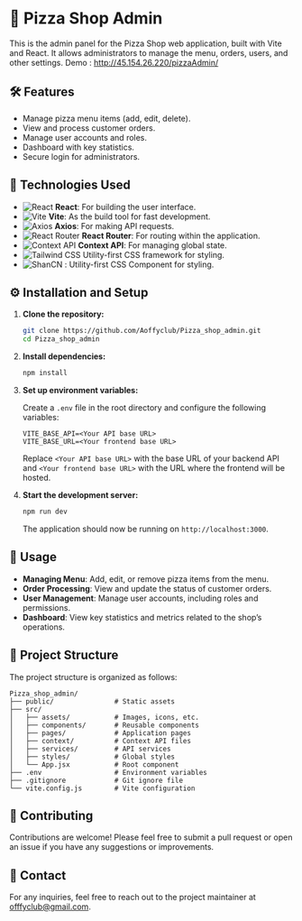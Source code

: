 
# 🍕 Pizza Shop Admin

This is the admin panel for the Pizza Shop web application, built with Vite and React. It allows administrators to manage the menu, orders, users, and other settings. Demo : http://45.154.26.220/pizzaAdmin/

## 🛠️ Features

- Manage pizza menu items (add, edit, delete).
- View and process customer orders.
- Manage user accounts and roles.
- Dashboard with key statistics.
- Secure login for administrators.

## 🚀 Technologies Used

- ![React](https://img.shields.io/badge/React-20232A?style=for-the-badge&logo=react&logoColor=61DAFB) **React**: For building the user interface.
- ![Vite](https://img.shields.io/badge/Vite-646CFF?style=for-the-badge&logo=vite&logoColor=FFD62E) **Vite**: As the build tool for fast development.
- ![Axios](https://img.shields.io/badge/Axios-5A29E4?style=for-the-badge&logo=axios&logoColor=white) **Axios**: For making API requests.
- ![React Router](https://img.shields.io/badge/React_Router-CA4245?style=for-the-badge&logo=react-router&logoColor=white) **React Router**: For routing within the application.
- ![Context API](https://img.shields.io/badge/Context_API-007ACC?style=for-the-badge&logo=react&logoColor=white) **Context API**: For managing global state.
- ![Tailwind CSS](https://img.shields.io/badge/Tailwind_CSS-06B6D4?style=for-the-badge&logo=tailwindcss&logoColor=white) Utility-first CSS framework for styling.
- ![ShanCN](https://img.shields.io/badge/shadcn%2Fui-000000?style=for-the-badge&logo=shadcnui&logoColor=white) : Utility-first CSS Component for styling.

## ⚙️ Installation and Setup

1. **Clone the repository:**

   ```bash
   git clone https://github.com/Aoffyclub/Pizza_shop_admin.git
   cd Pizza_shop_admin
   ```

2. **Install dependencies:**

   ```bash
   npm install
   ```

3. **Set up environment variables:**

   Create a `.env` file in the root directory and configure the following variables:

   ```plaintext
   VITE_BASE_API=<Your API base URL>
   VITE_BASE_URL=<Your frontend base URL>
   ```

   Replace `<Your API base URL>` with the base URL of your backend API and `<Your frontend base URL>` with the URL where the frontend will be hosted.

4. **Start the development server:**

   ```bash
   npm run dev
   ```

   The application should now be running on `http://localhost:3000`.

## 📝 Usage

- **Managing Menu**: Add, edit, or remove pizza items from the menu.
- **Order Processing**: View and update the status of customer orders.
- **User Management**: Manage user accounts, including roles and permissions.
- **Dashboard**: View key statistics and metrics related to the shop’s operations.

## 📂 Project Structure

The project structure is organized as follows:

```
Pizza_shop_admin/
├── public/               # Static assets
├── src/
│   ├── assets/           # Images, icons, etc.
│   ├── components/       # Reusable components
│   ├── pages/            # Application pages
│   ├── context/          # Context API files
│   ├── services/         # API services
│   ├── styles/           # Global styles
│   └── App.jsx           # Root component
├── .env                  # Environment variables
├── .gitignore            # Git ignore file
└── vite.config.js        # Vite configuration
```

## 🤝 Contributing

Contributions are welcome! Please feel free to submit a pull request or open an issue if you have any suggestions or improvements.


## 📧 Contact

For any inquiries, feel free to reach out to the project maintainer at [offfyclub@gmail.com](mailto:aoffyclub@gmail.com).